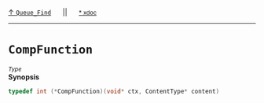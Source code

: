 [&#8593; `Queue_Find`](HTL_queue.t.h--queue--queue_find.md)&nbsp;&nbsp;&nbsp;&nbsp;&nbsp;&nbsp;||&nbsp;&nbsp;&nbsp;&nbsp;&nbsp;&nbsp;<small>[\* xdoc](../xdoc/HTL_queue.t.h.xmd#L75)</small>
***

# `CompFunction`
<small>*Type*</small>  
**Synopsis**

```cpp
typedef int (*CompFunction)(void* ctx, ContentType* content)

```

